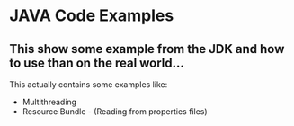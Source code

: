 # JAVA Code Examples

## This show some example from the JDK and how to use than on the real world...

This actually contains some examples like: 

- Multithreading
- Resource Bundle - (Reading from properties files) 
